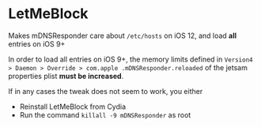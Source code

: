 # LetMeBlock
Makes mDNSResponder care about `/etc/hosts` on iOS 12, and load **all** entries on iOS 9+

In order to load all entries on iOS 9+, the memory limits defined in `Version4 > Daemon > Override > com.apple .mDNSResponder.reloaded` of the jetsam properties plist **must be increased**.

If in any cases the tweak does not seem to work, you either
* Reinstall LetMeBlock from Cydia
* Run the command `killall -9 mDNSResponder` as root
